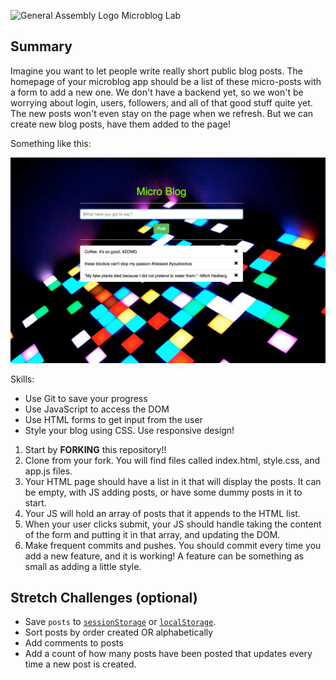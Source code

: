 ![General Assembly Logo](https://camo.githubusercontent.com/6ce15b81c1f06d716d753a61f5db22375fa684da/68747470733a2f2f67612d646173682e73332e616d617a6f6e6177732e636f6d2f70726f64756374696f6e2f6173736574732f6c6f676f2d39663838616536633963333837313639306533333238306663663535376633332e706e67) Microblog Lab

## Summary

Imagine you want to let people write really short public blog posts. The homepage of your microblog app should be a list of these micro-posts with a form to add a new one. We don't have a backend yet, so we won't be worrying about login, users, followers, and all of that good stuff quite yet. The new posts won't even stay on the page when we refresh. But we can create new blog posts, have them added to the page!

Something like this:

![alt tag](https://raw.githubusercontent.com/sf-wdi-22-23/Project-0-Solution/master/screen_shot.png)

Skills:

- Use Git to save your progress
- Use JavaScript to access the DOM
- Use HTML forms to get input from the user
- Style your blog using CSS. Use responsive design!

1. Start by **FORKING** this repository!! 
2. Clone from your fork. You will find files called index.html, style.css, and app.js files.
3. Your HTML page should have a list in it that will display the posts. It can be empty, with JS adding posts, or have some dummy posts in it to start.
4. Your JS will hold an array of posts that it appends to the HTML list.
5. When your user clicks submit, your JS should handle taking the content of the form and putting it in that array, and updating the DOM.
6. Make frequent commits and pushes. You should commit every time you add a new feature, and it is working! A feature can be something as small as adding a little style.

## Stretch Challenges (optional)

* Save `posts` to [`sessionStorage`](https://developer.mozilla.org/en-US/docs/Web/API/Window/sessionStorage) or [`localStorage`](https://developer.mozilla.org/en-US/docs/Web/API/Window/localStorage).
* Sort posts by order created OR alphabetically
* Add comments to posts
* Add a count of how many posts have been posted that updates every time a new post is created.
